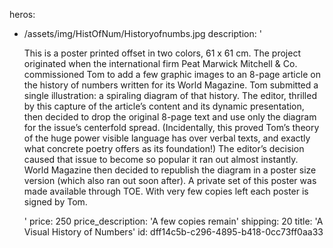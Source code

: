 heros:
  - /assets/img/HistOfNum/Historyofnumbs.jpg
description: '<p>This is a poster printed offset in two colors, 61 x 61 cm. The project originated when the international firm Peat Marwick Mitchell &amp; Co. commissioned Tom to add a few graphic images to an 8-page article on the history of numbers written for its World Magazine. Tom submitted a single illustration: a spiraling diagram of that history. The editor, thrilled by this capture of the article’s content and its dynamic presentation, then decided to drop the original 8-page text and use only the diagram for the issue’s centerfold spread. (Incidentally, this proved Tom’s theory of the huge power visible language has over verbal texts, and exactly what concrete poetry offers as its foundation!) The editor’s decision caused that issue to become so popular it ran out almost instantly. World Magazine then decided to republish the diagram in a poster size version (which also ran out soon after). A private set of this poster was made available through TOE. With very few copies left each poster is signed by Tom.<br></p>'
price: 250
price_description: 'A few copies remain'
shipping: 20
title: 'A Visual History of Numbers'
id: dff14c5b-c296-4895-b418-0cc73ff0aa33
